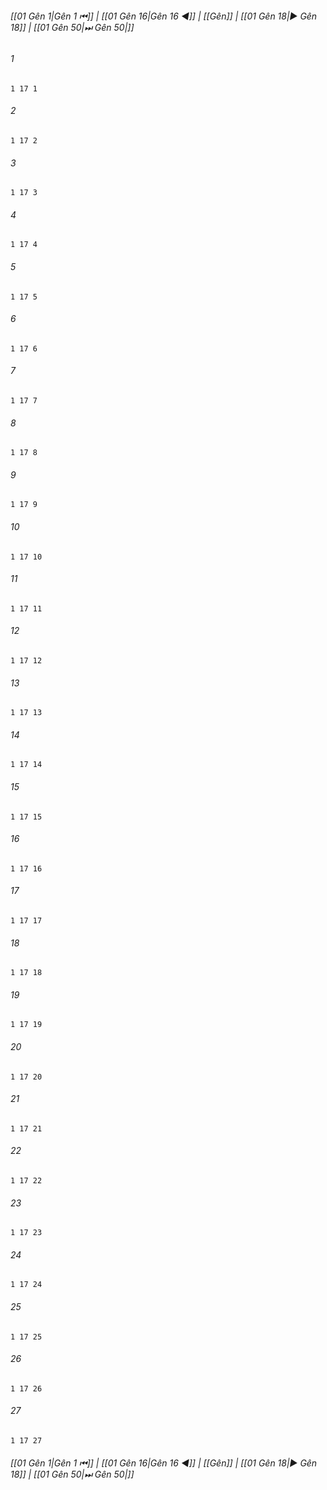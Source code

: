 
###### [[01 Gên 1|Gên 1 ⏮]] | [[01 Gên 16|Gên 16 ◀]] | [[Gên]] | [[01 Gên 18|▶ Gên 18]] | [[01 Gên 50|⏭ Gên 50|]]

###### 1
``` verse
1 17 1 
```
###### 2
``` verse
1 17 2 
```
###### 3
``` verse
1 17 3 
```
###### 4
``` verse
1 17 4 
```
###### 5
``` verse
1 17 5 
```
###### 6
``` verse
1 17 6 
```
###### 7
``` verse
1 17 7 
```
###### 8
``` verse
1 17 8 
```
###### 9
``` verse
1 17 9 
```
###### 10
``` verse
1 17 10 
```
###### 11
``` verse
1 17 11 
```
###### 12
``` verse
1 17 12 
```
###### 13
``` verse
1 17 13 
```
###### 14
``` verse
1 17 14 
```
###### 15
``` verse
1 17 15 
```
###### 16
``` verse
1 17 16 
```
###### 17
``` verse
1 17 17 
```
###### 18
``` verse
1 17 18 
```
###### 19
``` verse
1 17 19 
```
###### 20
``` verse
1 17 20 
```
###### 21
``` verse
1 17 21 
```
###### 22
``` verse
1 17 22 
```
###### 23
``` verse
1 17 23 
```
###### 24
``` verse
1 17 24 
```
###### 25
``` verse
1 17 25 
```
###### 26
``` verse
1 17 26 
```
###### 27
``` verse
1 17 27 
```

###### [[01 Gên 1|Gên 1 ⏮]] | [[01 Gên 16|Gên 16 ◀]] | [[Gên]] | [[01 Gên 18|▶ Gên 18]] | [[01 Gên 50|⏭ Gên 50|]]

